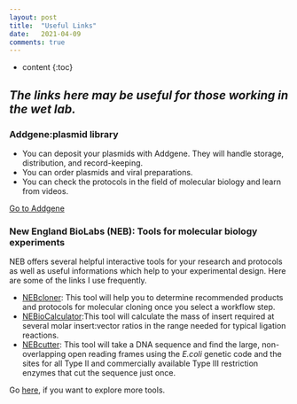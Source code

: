 ```yaml
---
layout: post
title:  "Useful Links"
date:   2021-04-09
comments: true
---
```


* content
{:toc}

## *The links here may be useful for those working in the wet lab.*

### Addgene:plasmid library 
- You can deposit your plasmids with Addgene. They will handle storage, distribution, and record-keeping.
- You can order plasmids and viral preparations.
- You can check the protocols in the field of molecular biology and learn from videos.

[Go to Addgene](addgene.org)


### New England BioLabs (NEB): Tools for molecular biology experiments
NEB offers several helpful interactive tools for your research and protocols as well as useful informations which help to your experimental design. Here are some of the links I use frequently.

- [NEBcloner](https://nebcloner.neb.com/): This tool will help you to determine recommended products and protocols for molecular cloning once you select a workflow step.
-  [NEBioCalculator](https://nebiocalculator.neb.com/#!/ligation):This tool will calculate the mass of insert required at several molar insert:vector ratios in the range needed for typical ligation reactions.
- [NEBcutter](http://nc2.neb.com/NEBcutter2/): This tool will take a DNA sequence and find the large, non-overlapping open reading frames using the *E.coli* genetic code and the sites for all Type II and commercially available Type III restriction enzymes that cut the sequence just once. 

Go [here](https://international.neb.com/tools-and-resources/interactive-tools#Calculators), if you want to explore more tools.


